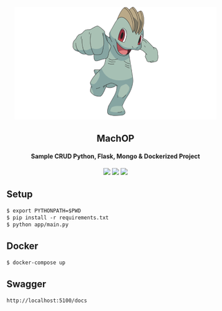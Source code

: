 <p align="center">
  <a href="https://github.com/lakindu95/MachOP"><img src="./app/assets/readme-logo.png"></a>
</p>

<h2 align="center">
MachOP
</h2>

<h4 align="center">
Sample CRUD Python, Flask, Mongo &amp; Dockerized Project
</h4>
<p align="center">
 <a href="https://github.com/lakindu95/MachOP"><img src="https://img.shields.io/badge/Mach-OP-blue.svg"></a>
 <a href="https://opensource.org/licenses/Apache-2.0"><img src="https://img.shields.io/github/license/lakindu95/MachOP.svg"></a>
 <a href="https://github.com/lakindu95/MachOP/issues"><img src="https://img.shields.io/github/issues/lakindu95/MachOP.svg"></a>
</p>

## Setup

```
$ export PYTHONPATH=$PWD
$ pip install -r requirements.txt
$ python app/main.py 

```

## Docker
```
$ docker-compose up
```

## Swagger

```
http://localhost:5100/docs
```
